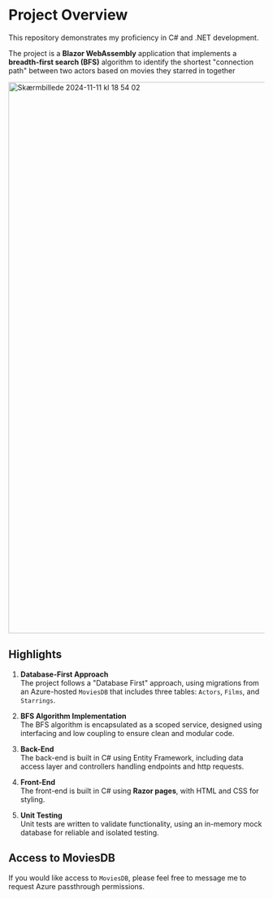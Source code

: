 # Project Overview

This repository demonstrates my proficiency in C# and .NET development.

The project is a **Blazor WebAssembly** application that implements a **breadth-first search (BFS)** algorithm to identify the shortest "connection path" between two actors based on movies they starred in together 

<img width="1083" alt="Skærmbillede 2024-11-11 kl  18 54 02" src="https://github.com/user-attachments/assets/dd0029af-9b95-4f93-a036-0f813cd3e029">

## Highlights

1. **Database-First Approach**  
   The project follows a "Database First" approach, using migrations from an Azure-hosted `MoviesDB` that includes three tables: `Actors`, `Films`, and `Starrings`.
   
2. **BFS Algorithm Implementation**  
   The BFS algorithm is encapsulated as a scoped service, designed using interfacing and low coupling to ensure clean and modular code.
   
3. **Back-End**  
   The back-end is built in C# using Entity Framework, including data access layer and controllers handling endpoints and http requests.
   
4. **Front-End**  
   The front-end is built in C# using **Razor pages**, with HTML and CSS for styling.
   
5. **Unit Testing**  
   Unit tests are written to validate functionality, using an in-memory mock database for reliable and isolated testing.

## Access to MoviesDB

If you would like access to `MoviesDB`, please feel free to message me to request Azure passthrough permissions.

